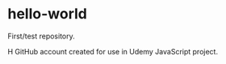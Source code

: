 # hello-world
First/test repository.

H
GitHub account created for use in Udemy JavaScript project.
